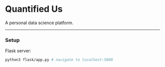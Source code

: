 # Quantified Us
A personal data science platform.

---

### Setup

Flask server:
```sh
python3 flask/app.py # navigate to localhost:5000
```
